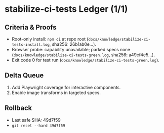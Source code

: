 # stabilize-ci-tests Ledger (1/1)

## Criteria & Proofs

- Root-only install: `npm ci` at repo root
  (`docs/knowledge/stabilize-ci-tests-install.log`, sha256: 26b1ab0e...).
- Browser probe: capability unavailable; parked specs none
  (`docs/knowledge/stabilize-ci-tests-green.log`, sha256: a49cf4e5...).
- Exit code 0 for test run (`docs/knowledge/stabilize-ci-tests-green.log`).

## Delta Queue

1. Add Playwright coverage for interactive components.
2. Enable image transforms in targeted specs.

## Rollback

- Last safe SHA: 49d7f59
- `git reset --hard 49d7f59`
